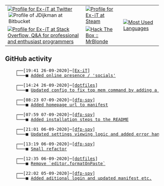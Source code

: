 <table>
    <tr>
        <td>
            <a href="https://twitter.com/jdijkman">
                <img alt="Profile for Ex-iT at Twitter" src="https://68ef2f69c7787d4078ac-7864ae55ba174c40683f10ab811d9167.ssl.cf1.rackcdn.com/twitter-icon_64x64.png" />
            </a>
            <a href="https://bitbucket.org/jdijkman/">
                <img align="right" alt="Profile of JDijkman at Bitbucket" src="https://icons.iconarchive.com/icons/limav/flat-gradient-social/64/Bitbucket-icon.png" />
            </a>
        </td>
        <td>
            <a href="https://steamcommunity.com/id/Ex-iT">
                <img alt="Profile for Ex-iT at Steam" src="https://steamcommunity-a.akamaihd.net/public/shared/images/header/globalheader_logo.png" />
            </a>
        </td>
        <td rowspan="2">
            <a href="https://github.com/Ex-iT/">
                <img alt="Most Used Languages" src="https://github-readme-stats.vercel.app/api/top-langs/?username=ex-it&layout=compact&theme=algolia" />
            </a>
        </td>
    </tr>
    <tr>
        <td>
            <a href="https://stackoverflow.com/users/3351720/ex-it">
                <img alt="Profile for Ex-iT at Stack Overflow, Q&amp;A for professional and enthusiast programmers" src="https://stackoverflow.com/users/flair/3351720.png?theme=dark" />
            </a>
        </td>
        <td>
            <a href="https://www.hackthebox.eu/home/users/profile/169430">
                <img alt="Hack The Box :: MrBlonde" src="https://www.hackthebox.eu/badge/image/169430" />
            </a>
        </td>
    </tr>
</table>

<h2>GitHub activity</h2>

<pre>
    ┌──[19:41 26-09-2020]─[<a href="https://github.com/Ex-iT/Ex-iT">Ex-iT</a>]
    └───■ <a href="https://github.com/Ex-iT/Ex-iT/commit/8c915eacaa76a4912cf23c21aaccc7e666a92942">Added online presence / 'socials'</a><br />
    ┌──[14:24 26-09-2020]─[<a href="https://github.com/Ex-iT/dotfiles">dotfiles</a>]
    └───■ <a href="https://github.com/Ex-iT/dotfiles/commit/9e5712d8d69ca3982a00f96f3847782f9ada10b2">Updated config to fix top mem command by adding a mem</a><br />
    ┌──[08:23 07-09-2020]─[<a href="https://github.com/Ex-iT/dfp-spy">dfp-spy</a>]
    └───■ <a href="https://github.com/Ex-iT/dfp-spy/commit/404bab981fbd05bbe2fb81d7a6dc0b44ba74ae8b">Added homepage url to manifest</a><br />
    ┌──[07:59 07-09-2020]─[<a href="https://github.com/Ex-iT/dfp-spy">dfp-spy</a>]
    └───■ <a href="https://github.com/Ex-iT/dfp-spy/commit/0f64fef9b991dcf79693c804c9a2b78183799d61">Added installation steps to the README</a><br />
    ┌──[21:01 06-09-2020]─[<a href="https://github.com/Ex-iT/dfp-spy">dfp-spy</a>]
    └───■ <a href="https://github.com/Ex-iT/dfp-spy/commit/af8576af29c9fdf8f13f9133528ae2fabe37853f">Updated settings viewing logic and added error handling</a><br />
    ┌──[13:19 06-09-2020]─[<a href="https://github.com/Ex-iT/dfp-spy">dfp-spy</a>]
    └───■ <a href="https://github.com/Ex-iT/dfp-spy/commit/0d5d0c6fe72b55eb73d26633c18715ab819ea421">Small refactor</a><br />
    ┌──[12:35 06-09-2020]─[<a href="https://github.com/Ex-iT/dotfiles">dotfiles</a>]
    └───■ <a href="https://github.com/Ex-iT/dotfiles/commit/5ed1883c24d211ec65d0c89b0eb8b639401b7c7c">Remove `editor.formatOnPaste`</a><br />
    ┌──[22:02 05-09-2020]─[<a href="https://github.com/Ex-iT/dfp-spy">dfp-spy</a>]
    └───■ <a href="https://github.com/Ex-iT/dfp-spy/commit/9ec80d3acc53cc1342f1f80ac04a93db9186beec">Added aditional login and updated manifest etc.</a><br />
</pre>